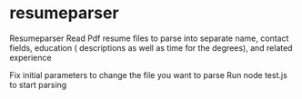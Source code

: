 # resumeparser
Resumeparser
Read Pdf resume files to parse into separate name, contact fields, education ( descriptions as well as time for the degrees), and related experience

Fix initial parameters to change the file you want to parse
Run node test.js to start parsing 
